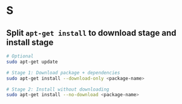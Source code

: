 # S

## Split `apt-get install` to download stage and install stage

```bash
# Optional
sudo apt-get update

# Stage 1: Download package + dependencies
sudo apt-get install --download-only <package-name>

# Stage 2: Install without downloading
sudo apt-get install --no-download <package-name>
```

